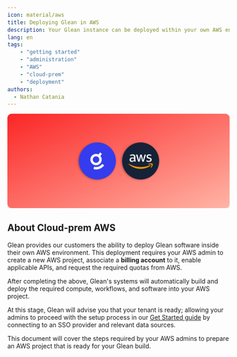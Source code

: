 ```yaml
---
icon: material/aws
title: Deploying Glean in AWS
description: Your Glean instance can be deployed within your own AWS environment to allow you to retire compute costs against your committed spend.
lang: en
tags:
    - "getting started"
    - "administration"
    - "AWS"
    - "cloud-prem"
    - "deployment"
authors:
  - Nathan Catania
---
```

![](assets/deploy-aws.en.20231208144202689.webp)
## About Cloud-prem AWS

Glean provides our customers the ability to deploy Glean software inside their own AWS environment. This deployment requires your AWS admin to create a new AWS project, associate a **billing account** to it, enable applicable APIs, and request the required quotas from AWS.

After completing the above, Glean's systems will automatically build and deploy the required compute, workflows, and software into your AWS project.

At this stage, Glean will advise you that your tenant is ready; allowing your admins to proceed with the setup process in our [Get Started guide](welcome.en.md) by connecting to an SSO provider and relevant data sources.

This document will cover the steps required by your AWS admins to prepare an AWS project that is ready for your Glean build.











